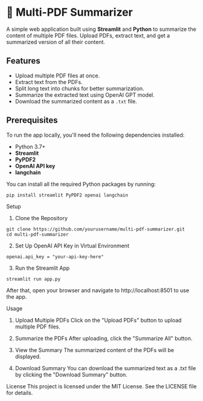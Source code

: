 # 📄 Multi-PDF Summarizer

A simple web application built using **Streamlit** and  **Python** to summarize the content of multiple PDF files. Upload PDFs, extract text, and get a summarized version of all their content.

## Features

- Upload multiple PDF files at once.
- Extract text from the PDFs.
- Split long text into chunks for better summarization.
- Summarize the extracted text using OpenAI GPT model.
- Download the summarized content as a `.txt` file.

## Prerequisites

To run the app locally, you'll need the following dependencies installed:

- Python 3.7+
- **Streamlit**
- **PyPDF2**
- **OpenAI API key**
- **langchain**

You can install all the required Python packages by running:
```
pip install streamlit PyPDF2 openai langchain
```
Setup
1. Clone the Repository
```
git clone https://github.com/yourusername/multi-pdf-summarizer.git
cd multi-pdf-summarizer
```

2. Set Up OpenAI API Key in Virtual Environment
```
openai.api_key = "your-api-key-here"
```
3. Run the Streamlit App

```
streamlit run app.py
```
After that, open your browser and navigate to http://localhost:8501 to use the app.

Usage
1. Upload Multiple PDFs
Click on the "Upload PDFs" button to upload multiple PDF files.

2. Summarize the PDFs
After uploading, click the "Summarize All" button.

3. View the Summary
The summarized content of the PDFs will be displayed.

4. Download Summary
You can download the summarized text as a .txt file by clicking the "Download Summary" button.


License
This project is licensed under the MIT License. See the LICENSE file for details.
